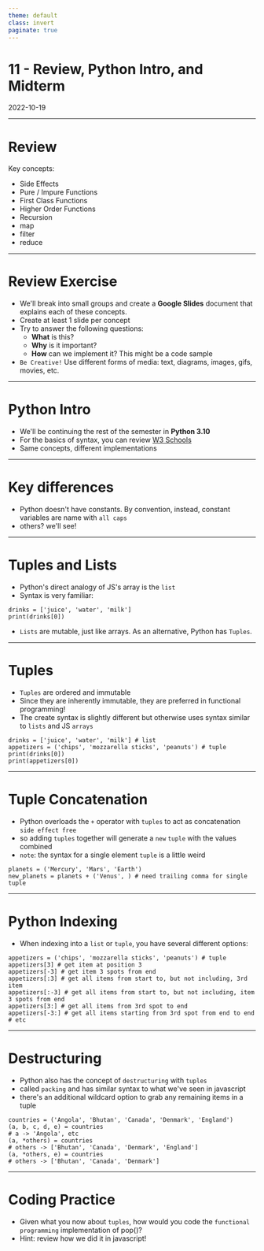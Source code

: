 ```yaml
---
theme: default
class: invert
paginate: true
---
```


# 11 - Review, Python Intro, and Midterm
2022-10-19

---

# Review

Key concepts:

- Side Effects
- Pure / Impure Functions
- First Class Functions
- Higher Order Functions
- Recursion
- map
- filter
- reduce

---

# Review Exercise

- We'll break into small groups and create a **Google Slides** document that explains each of these concepts.
- Create at least 1 slide per concept
- Try to answer the following questions:
    - **What** is this?
	- **Why** is it important?
	- **How** can we implement it? This might be a code sample
- `Be Creative!` Use different forms of media: text, diagrams, images, gifs, movies, etc.

---

# Python Intro

- We'll be continuing the rest of the semester in **Python 3.10**
- For the basics of syntax, you can review [W3 Schools](https://www.w3schools.com/python/)
- Same concepts, different implementations

---

# Key differences

- Python doesn't have constants. By convention, instead, constant variables are name with `all caps`
- others? we'll see!

---

# Tuples and Lists

- Python's direct analogy of JS's array is the `list`
- Syntax is very familiar:
```
drinks = ['juice', 'water', 'milk']
print(drinks[0])
```
- `Lists` are mutable, just like arrays. As an alternative, Python has `Tuples`.

---

# Tuples

- `Tuples` are ordered and immutable
- Since they are inherently immutable, they are preferred in functional programming!
- The create syntax is slightly different but otherwise uses syntax similar to `lists` and JS `arrays`
```
drinks = ['juice', 'water', 'milk'] # list
appetizers = ('chips', 'mozzarella sticks', 'peanuts') # tuple
print(drinks[0])
print(appetizers[0])
```

---

# Tuple Concatenation

- Python overloads the `+` operator with `tuples` to act as concatenation `side effect free`
- so adding `tuples` together will generate a `new` `tuple` with the values combined
- `note`: the syntax for a single element `tuple` is a little weird

```
planets = ('Mercury', 'Mars', 'Earth')
new_planets = planets + ('Venus', ) # need trailing comma for single tuple
```

---

# Python Indexing

- When indexing into a `list` or `tuple`, you have several different options:

```
appetizers = ('chips', 'mozzarella sticks', 'peanuts') # tuple
appetizers[3] # get item at position 3
appetizers[-3] # get item 3 spots from end
appetizers[:3] # get all items from start to, but not including, 3rd item
appetizers[:-3] # get all items from start to, but not including, item 3 spots from end
appetizers[3:] # get all items from 3rd spot to end
appetizers[-3:] # get all items starting from 3rd spot from end to end
# etc
```

---

# Destructuring

- Python also has the concept of `destructuring` with `tuples`
- called `packing` and has similar syntax to what we've seen in javascript
- there's an additional wildcard option to grab any remaining items in a tuple

```
countries = ('Angola', 'Bhutan', 'Canada', 'Denmark', 'England')
(a, b, c, d, e) = countries
# a -> 'Angola', etc
(a, *others) = countries
# others -> ['Bhutan', 'Canada', 'Denmark', 'England']
(a, *others, e) = countries
# others -> ['Bhutan', 'Canada', 'Denmark']

```

---

# Coding Practice

- Given what you now about `tuples`, how would you code the `functional programming` implementation of pop()?
- Hint: review how we did it in javascript!
